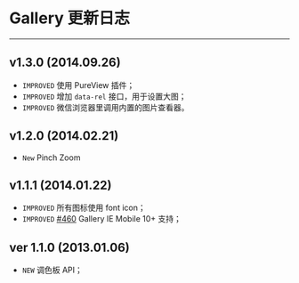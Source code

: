 # Gallery 更新日志
---

## v1.3.0 (2014.09.26)

- `IMPROVED` 使用 PureView 插件；
- `IMPROVED` 增加 `data-rel` 接口，用于设置大图；
- `IMPROVED` 微信浏览器里调用内置的图片查看器。

## v1.2.0 (2014.02.21)

- `New` Pinch Zoom

## v1.1.1 (2014.01.22)

- `IMPROVED` 所有图标使用 font icon；
- `IMPROVED` [#460](https://github.com/allmobilize/issues/issues/460) Gallery IE Mobile 10+ 支持；

## ver 1.1.0 (2013.01.06)

- `NEW` 调色板 API；